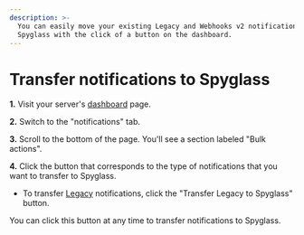 ```yaml
---
description: >-
  You can easily move your existing Legacy and Webhooks v2 notifications to
  Spyglass with the click of a button on the dashboard.
---
```


# Transfer notifications to Spyglass

**1.** Visit your server's [dashboard](https://dash.streamcord.io) page.

**2.** Switch to the "notifications" tab.

**3.** Scroll to the bottom of the page. You'll see a section labeled "Bulk actions".

**4.** Click the button that corresponds to the type of notifications that you want to transfer to Spyglass.

* To transfer [Legacy](../legacy/) notifications, click the "Transfer Legacy to Spyglass" button.

You can click this button at any time to transfer notifications to Spyglass.
